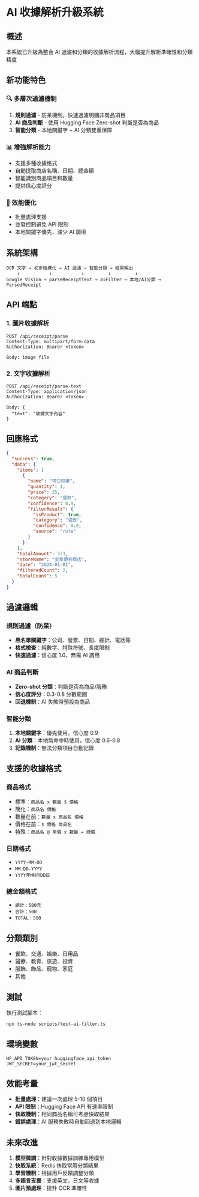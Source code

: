 # AI 收據解析升級系統

## 概述

本系統已升級為整合 AI 過濾和分類的收據解析流程，大幅提升解析準確性和分類精度

## 新功能特色

### 🔍 多層次過濾機制
1. **規則過濾** - 防呆機制，快速過濾明顯非商品項目
2. **AI 商品判斷** - 使用 Hugging Face Zero-shot 判斷是否為商品
3. **智能分類** - 本地關鍵字 + AI 分類雙重保障

### 📊 增強解析能力
- 支援多種收據格式
- 自動提取商店名稱、日期、總金額
- 智能識別商品項目和數量
- 提供信心度評分

### 🚀 效能優化
- 批量處理支援
- 並發控制避免 API 限制
- 本地關鍵字優先，減少 AI 調用

## 系統架構

```
OCR 文字 → 初步結構化 → AI 過濾 → 智能分類 → 結果輸出
    ↓           ↓           ↓         ↓         ↓
Google Vision → parseReceiptText → aiFilter → 本地/AI分類 → ParsedReceipt
```

## API 端點

### 1. 圖片收據解析
```
POST /api/receipt/parse
Content-Type: multipart/form-data
Authorization: Bearer <token>

Body: image file
```

### 2. 文字收據解析
```
POST /api/receipt/parse-text
Content-Type: application/json
Authorization: Bearer <token>

Body: {
  "text": "收據文字內容"
}
```

## 回應格式

```json
{
  "success": true,
  "data": {
    "items": [
      {
        "name": "可口可樂",
        "quantity": 1,
        "price": 25,
        "category": "餐飲",
        "confidence": 0.9,
        "filterResult": {
          "isProduct": true,
          "category": "餐飲",
          "confidence": 0.9,
          "source": "rule"
        }
      }
    ],
    "totalAmount": 373,
    "storeName": "全家便利商店",
    "date": "2024-01-01",
    "filteredCount": 2,
    "totalCount": 5
  }
}
```

## 過濾邏輯

### 規則過濾（防呆）
- **黑名單關鍵字**：公司、發票、日期、總計、電話等
- **格式檢查**：純數字、特殊符號、長度限制
- **快速過濾**：信心度 1.0，無需 AI 調用

### AI 商品判斷
- **Zero-shot 分類**：判斷是否為商品/服務
- **信心度評分**：0.3-0.8 分數範圍
- **回退機制**：AI 失敗時預設為商品

### 智能分類
1. **本地關鍵字**：優先使用，信心度 0.9
2. **AI 分類**：本地無命中時使用，信心度 0.6-0.8
3. **記錄機制**：無法分類項目自動記錄

## 支援的收據格式

### 商品格式
- 標準：`商品名 x 數量 $ 價格`
- 簡化：`商品名 價格`
- 數量在前：`數量 x 商品名 價格`
- 價格在前：`$ 價格 商品名`
- 特殊：`商品名 @ 單價 x 數量 = 總價`

### 日期格式
- `YYYY-MM-DD`
- `MM-DD-YYYY`
- `YYYY年MM月DD日`

### 總金額格式
- `總計：500元`
- `合計：500`
- `TOTAL：500`

## 分類類別

- 餐飲、交通、娛樂、日用品
- 醫療、教育、旅遊、投資
- 服飾、飾品、寵物、家庭
- 其他

## 測試

執行測試腳本：
```bash
npx ts-node scripts/test-ai-filter.ts
```

## 環境變數

```env
HF_API_TOKEN=your_huggingface_api_token
JWT_SECRET=your_jwt_secret
```

## 效能考量

- **批量處理**：建議一次處理 5-10 個項目
- **API 限制**：Hugging Face API 有速率限制
- **快取機制**：相同商品名稱可考慮快取結果
- **錯誤處理**：AI 服務失敗時自動回退到本地邏輯

## 未來改進

1. **模型微調**：針對收據數據訓練專用模型
2. **快取系統**：Redis 快取常用分類結果
3. **學習機制**：根據用戶反饋調整分類
4. **多語言支援**：支援英文、日文等收據
5. **圖片預處理**：提升 OCR 準確性 